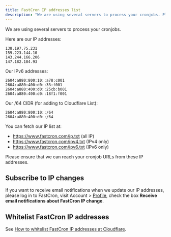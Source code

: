 ```yaml
---
title: FastCron IP addresses list
description: "We are using several servers to process your cronjobs. Please whitelist them at your firewall."
---
```


We are using several servers to process your cronjobs.

Here are our IP addresses:
```
138.197.75.231
159.223.144.10
143.244.166.206
147.182.184.93
```

Our IPv6 addresses:
```
2604:a880:800:10::a78:c001
2604:a880:400:d0::33:f001
2604:a880:400:d0::25cb:b001
2604:a880:400:d0::18f1:f001
```

Our /64 CIDR (for adding to Cloudflare List):
```
2604:a880:800:10::/64
2604:a880:400:d0::/64
```

You can fetch our IP list at:
- https://www.fastcron.com/ip.txt (all IP)
- https://www.fastcron.com/ipv4.txt (IPv4 only)
- https://www.fastcron.com/ipv6.txt (IPv6 only)

Please ensure that we can reach your cronjob URLs from these IP addresses.

## Subscribe to IP changes
If you want to receive email notifications when we update our IP addresses,
please log in to FastCron, visit Account > [Profile](https://app.fastcron.com/user), 
check the box **Receive email notifications about FastCron IP change**.


## Whitelist FastCron IP addresses
See [How to whitelist FastCron IP addresses at Cloudflare](/guides/cloudflare-whitelist).